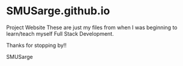 # SMUSarge.github.io
Project Website
These are just my files from when I was beginning to learn/teach myself Full Stack Development.

Thanks for stopping by!!

SMUSarge
